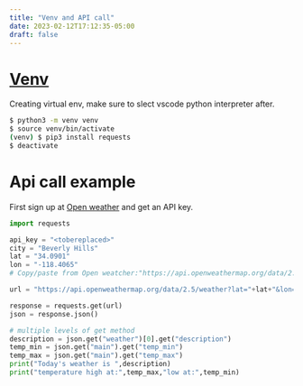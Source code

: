 ```yaml
---
title: "Venv and API call"
date: 2023-02-12T17:12:35-05:00
draft: false
---
```


# [Venv](https://docs.python.org/3/library/venv.html)

Creating virtual env, make sure to slect vscode python interpreter after.

```bash
$ python3 -m venv venv
$ source venv/bin/activate
(venv) $ pip3 install requests
$ deactivate 
```
# Api call example
First sign up at [Open weather](https://home.openweathermap.org/api_keys) and get an API key.

```python
import requests

api_key = "<tobereplaced>"
city = "Beverly Hills"
lat = "34.0901"
lon = "-118.4065"
# Copy/paste from Open weatcher:"https://api.openweathermap.org/data/2.5/weather?lat={lat}&lon={lon}&appid={API key}"

url = "https://api.openweathermap.org/data/2.5/weather?lat="+lat+"&lon="+lon+"&appid="+api_key+"&units=metric"

response = requests.get(url)
json = response.json()

# multiple levels of get method
description = json.get("weather")[0].get("description")
temp_min = json.get("main").get("temp_min")
temp_max = json.get("main").get("temp_max")
print("Today's weather is ",description)
print("temperature high at:",temp_max,"low at:",temp_min)
```